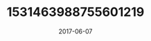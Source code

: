 ---
title: "1531463988755601219"
cover: "2017-06-07 07.32.35 1531463988755601219_46248401"
photo: "2017-06-07 07.32.35 1531463988755601219_46248401"
date: "2017-06-07"
type: "photo"
---